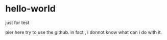 # hello-world
just for test

pier here try to use the github.
in fact , i donnot know what can i do with it.
